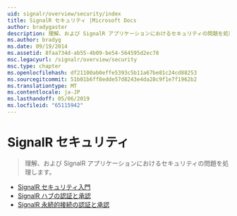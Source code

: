 ```yaml
---
uid: signalr/overview/security/index
title: SignalR セキュリティ |Microsoft Docs
author: bradygaster
description: 理解、および SignalR アプリケーションにおけるセキュリティの問題を処理します。
ms.author: bradyg
ms.date: 09/19/2014
ms.assetid: 8faa734d-ab55-4b09-be54-564595d2ec78
msc.legacyurl: /signalr/overview/security
msc.type: chapter
ms.openlocfilehash: df21100ab0effe5393c5b11a67be81c24cd88253
ms.sourcegitcommit: 51b01b6ff8edde57d8243e4da28c9f1e7f1962b2
ms.translationtype: MT
ms.contentlocale: ja-JP
ms.lasthandoff: 05/06/2019
ms.locfileid: "65115942"
---
```

# <a name="signalr-security"></a>SignalR セキュリティ

> 理解、および SignalR アプリケーションにおけるセキュリティの問題を処理します。

- [SignalR セキュリティ入門](introduction-to-security.md)
- [SignalR ハブの認証と承認](hub-authorization.md)
- [SignalR 永続的接続の認証と承認](persistent-connection-authorization.md)
